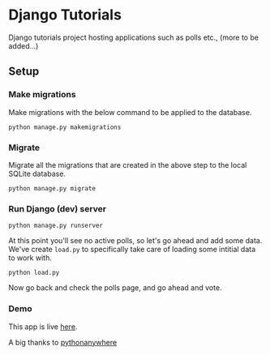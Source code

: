 # Django Tutorials
Django tutorials project hosting applications such as polls etc., (more to be added...)

## Setup

### Make migrations
Make migrations with the below command to be applied to the database.

`python manage.py makemigrations`

### Migrate
Migrate all the migrations that are created in the above step to the local SQLite database.

`python manage.py migrate`

### Run Django (dev) server

`python manage.py runserver`

At this point you'll see no active polls, so let's go ahead and add some data. We've create `load.py` to specifically take care of loading some intitial data to work with.

`python load.py`

Now go back and check the polls page, and go ahead and vote.

### Demo
This app is live [here](http://gpmateen.pythonanywhere.com/polls/).

A big thanks to [pythonanywhere](https://www.pythonanywhere.com/)